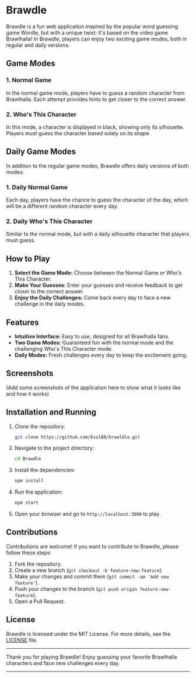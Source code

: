 # Brawdle

Brawdle is a fun web application inspired by the popular word guessing game Wordle, but with a unique twist: it's based on the video game Brawlhalla! In Brawdle, players can enjoy two exciting game modes, both in regular and daily versions.

## Game Modes

### 1. Normal Game
In the normal game mode, players have to guess a random character from Brawlhalla. Each attempt provides hints to get closer to the correct answer.

### 2. Who's This Character
In this mode, a character is displayed in black, showing only its silhouette. Players must guess the character based solely on its shape.

## Daily Game Modes

In addition to the regular game modes, Brawdle offers daily versions of both modes:

### 1. Daily Normal Game
Each day, players have the chance to guess the character of the day, which will be a different random character every day.

### 2. Daily Who's This Character
Similar to the normal mode, but with a daily silhouette character that players must guess.

## How to Play

1. **Select the Game Mode:** Choose between the Normal Game or Who's This Character.
2. **Make Your Guesses:** Enter your guesses and receive feedback to get closer to the correct answer.
3. **Enjoy the Daily Challenges:** Come back every day to face a new challenge in the daily modes.

## Features

- **Intuitive Interface:** Easy to use, designed for all Brawlhalla fans.
- **Two Game Modes:** Guaranteed fun with the normal mode and the challenging Who's This Character mode.
- **Daily Modes:** Fresh challenges every day to keep the excitement going.

## Screenshots

(Add some screenshots of the application here to show what it looks like and how it works)

## Installation and Running

1. Clone the repository:
   ```sh
   git clone https://github.com/Evul88/brawldle.git
   ```
2. Navigate to the project directory:
   ```sh
   cd Brawdle
   ```
3. Install the dependencies:
   ```sh
   npm install
   ```
4. Run the application:
   ```sh
   npm start
   ```
5. Open your browser and go to `http://localhost:3000` to play.

## Contributions

Contributions are welcome! If you want to contribute to Brawdle, please follow these steps:

1. Fork the repository.
2. Create a new branch (`git checkout -b feature-new-feature`).
3. Make your changes and commit them (`git commit -am 'Add new feature'`).
4. Push your changes to the branch (`git push origin feature-new-feature`).
5. Open a Pull Request.

## License

Brawdle is licensed under the MIT License. For more details, see the [LICENSE](LICENSE) file.

---

Thank you for playing Brawdle! Enjoy guessing your favorite Brawlhalla characters and face new challenges every day.

---

